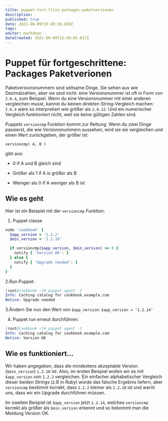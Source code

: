 ```yaml
---
title: puppet-fort-files-packages-paketversionen
description: 
published: true
date: 2021-06-09T15:49:10.459Z
tags: 
editor: markdown
dateCreated: 2021-06-09T15:49:05.017Z
---
```


# Puppet für fortgeschrittene: Packages Paketverionen

Paketversionsnummern sind seltsame Dinge. Sie sehen aus wie Dezimalzahlen, aber sie sind nicht: eine Versionsnummer ist oft in Form von `2.6.4`, zum Beispiel. Wenn du eine Versionsnummer mit einer anderen vergleichen musst, kannst du keinen direkten String-Vergleich machen: `2.6.4` wäre so interpretiert wie größer als `2.6.12`. Und ein numerischer Vergleich funktioniert nicht, weil sie keine gültigen Zahlen sind.

Puppets `versioncmp` Funktion kommt zur Rettung. Wenn du zwei Dinge passierst, die wie Versionsnummern aussehen, wird sie sie vergleichen und einen Wert zurückgeben, der größer ist:

`versioncmp( A, B )`

gibt aus:

* 0 if A und B gleich sind

* Größer als 1 if A is größer als B

* Weniger als 0 if A weniger als B ist

## Wie es geht

Hier ist ein Beispiel mit der `versioncmp` Funktion:

1. Puppet classe

```ruby
node 'cookbook' {
  $app_version = '1.2.2'
  $min_version = '1.2.10'

  if versioncmp($app_version, $min_version) >= 0 {
    notify { 'Version OK': }
  } else {
    notify { 'Upgrade needed': }
  }
}
```

2.Run Puppet:

```s
[root@cookbook ~]# puppet agent -t
Info: Caching catalog for cookbook.example.com
Notice: Upgrade needed

```

3.Ändern Sie nun den Wert von `$app_version`:
`$app_version = '1.2.14'`

4. Puppet run erneut  durchführen:

```s
[root@cookbook ~]# puppet agent -t
Info: Caching catalog for cookbook.example.com
Notice: Version OK
```

## Wie es funktioniert…

Wir haben angegeben, dass die mindestens akzeptable Version (`$min_version`) `1.2.10` ist. Also, im ersten Beispiel wollen wir es mit `$app_version` von `1.2.2` vergleichen. Ein einfacher alphabetischer Vergleich dieser beiden Strings (z.B in Ruby) würde das falsche Ergebnis liefern, aber `versioncmp` bestimmt korrekt, dass `1.2.2` kleiner als `1.2.10` ist und warnt uns, dass wir ein Upgrade durchführen müssen.

Im zweiten Beispiel ist `$app_version` jetzt `1.2.14`, welches `versioncmp` korrekt als größer als `$min_version` erkennt und so bekommt man die Meldung Version OK.
